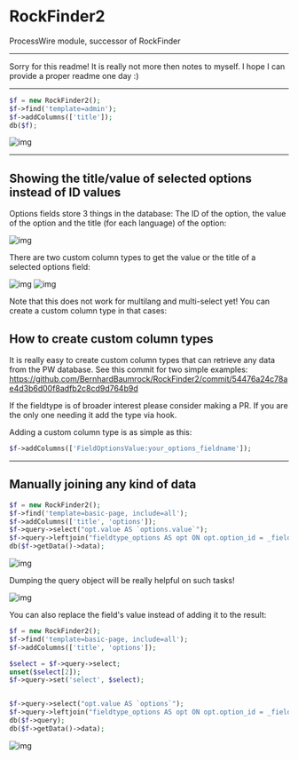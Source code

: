 # RockFinder2

ProcessWire module, successor of RockFinder



---

Sorry for this readme! It is really not more then notes to myself. I hope I can provide a proper readme one day :)

---


```php
$f = new RockFinder2();
$f->find('template=admin');
$f->addColumns(['title']);
db($f);
```
![img](https://i.imgur.com/0LaTBxO.png)

---

## Showing the title/value of selected options instead of ID values

Options fields store 3 things in the database: The ID of the option, the value of the option and the title (for each language) of the option:

![img](https://i.imgur.com/MFZAdtX.png)

There are two custom column types to get the value or the title of a selected options field:

![img](https://i.imgur.com/woxCx78.png)
![img](https://i.imgur.com/IYPFytq.png)

Note that this does not work for multilang and multi-select yet! You can create a custom column type in that cases:

## How to create custom column types

It is really easy to create custom column types that can retrieve any data from the PW database. See this commit for two simple examples: https://github.com/BernhardBaumrock/RockFinder2/commit/54476a24c78ae4d3b6d00f8adfb2c8cd9d764b9d

If the fieldtype is of broader interest please consider making a PR. If you are the only one needing it add the type via hook.

Adding a custom column type is as simple as this:

```php
$f->addColumns(['FieldOptionsValue:your_options_fieldname']);
```

---

## Manually joining any kind of data

```php
$f = new RockFinder2();
$f->find('template=basic-page, include=all');
$f->addColumns(['title', 'options']);
$f->query->select("opt.value AS `options.value`");
$f->query->leftjoin("fieldtype_options AS opt ON opt.option_id = _field_options.data");
db($f->getData()->data);
```
![img](https://i.imgur.com/Q3vmS2v.png)

Dumping the query object will be really helpful on such tasks!

![img](https://i.imgur.com/oF0mGyf.png)

You can also replace the field's value instead of adding it to the result:

```php
$f = new RockFinder2();
$f->find('template=basic-page, include=all');
$f->addColumns(['title', 'options']);

$select = $f->query->select;
unset($select[2]);
$f->query->set('select', $select);


$f->query->select("opt.value AS `options`");
$f->query->leftjoin("fieldtype_options AS opt ON opt.option_id = _field_options.data");
db($f->query);
db($f->getData()->data);
```

![img](https://i.imgur.com/5OxQkbm.png)
